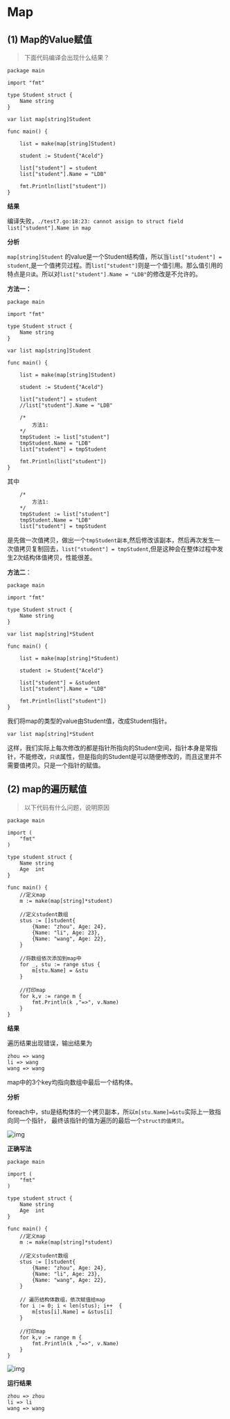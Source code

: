 # Map

## (1) Map的Value赋值

> 下面代码编译会出现什么结果？

```
package main

import "fmt"

type Student struct {
	Name string
}

var list map[string]Student

func main() {

	list = make(map[string]Student)

	student := Student{"Aceld"}

	list["student"] = student
	list["student"].Name = "LDB"

	fmt.Println(list["student"])
}
```

**结果**

编译失败，`./test7.go:18:23: cannot assign to struct field list["student"].Name in map`

**分析**

`map[string]Student` 的value是一个Student结构值，所以当`list["student"] = student`,是一个值拷贝过程。而`list["student"]`则是一个值引用。那么值引用的特点是`只读`。所以对`list["student"].Name = "LDB"`的修改是不允许的。

**方法一：**

```
package main

import "fmt"

type Student struct {
	Name string
}

var list map[string]Student

func main() {

	list = make(map[string]Student)

	student := Student{"Aceld"}

	list["student"] = student
	//list["student"].Name = "LDB"

    /*
        方法1:
    */
    tmpStudent := list["student"]
    tmpStudent.Name = "LDB"
    list["student"] = tmpStudent

	fmt.Println(list["student"])
}
```

其中

```
    /*
        方法1:
    */
    tmpStudent := list["student"]
    tmpStudent.Name = "LDB"
    list["student"] = tmpStudent
```

是先做一次值拷贝，做出一个`tmpStudent副本`,然后修改该副本，然后再次发生一次值拷贝复制回去，`list["student"] = tmpStudent`,但是这种会在整体过程中发生2次结构体值拷贝，性能很差。

**方法二**：

```
package main

import "fmt"

type Student struct {
	Name string
}

var list map[string]*Student

func main() {

	list = make(map[string]*Student)

	student := Student{"Aceld"}

	list["student"] = &student
	list["student"].Name = "LDB"

	fmt.Println(list["student"])
}
```

我们将map的类型的value由Student值，改成Student指针。

```
var list map[string]*Student
```

这样，我们实际上每次修改的都是指针所指向的Student空间，指针本身是常指针，不能修改，`只读`属性，但是指向的Student是可以随便修改的，而且这里并不需要值拷贝。只是一个指针的赋值。

## (2) map的遍历赋值

> 以下代码有什么问题，说明原因

```
package main

import (
    "fmt"
)

type student struct {
    Name string
    Age  int
}

func main() {
    //定义map
    m := make(map[string]*student)

    //定义student数组
    stus := []student{
        {Name: "zhou", Age: 24},
        {Name: "li", Age: 23},
        {Name: "wang", Age: 22},
    }

    //将数组依次添加到map中
    for _, stu := range stus {
        m[stu.Name] = &stu
    }

    //打印map
    for k,v := range m {
        fmt.Println(k ,"=>", v.Name)
    }
}
```

**结果**

遍历结果出现错误，输出结果为

```
zhou => wang
li => wang
wang => wang
```

map中的3个key均指向数组中最后一个结构体。

**分析**

foreach中，stu是结构体的一个拷贝副本，所以`m[stu.Name]=&stu`实际上一致指向同一个指针， 最终该指针的值为遍历的最后一个`struct的值拷贝`。

![img](D:\www\Snail\Go基础系列\images\440218d6f132a32686ccd4a7d84b3f9b_1920x1080.jpeg)

**正确写法**

```
package main

import (
    "fmt"
)

type student struct {
    Name string
    Age  int
}

func main() {
    //定义map
    m := make(map[string]*student)

    //定义student数组
    stus := []student{
        {Name: "zhou", Age: 24},
        {Name: "li", Age: 23},
        {Name: "wang", Age: 22},
    }

    // 遍历结构体数组，依次赋值给map
    for i := 0; i < len(stus); i++  {
        m[stus[i].Name] = &stus[i]
    }

    //打印map
    for k,v := range m {
        fmt.Println(k ,"=>", v.Name)
    }
}
```

![img](D:\www\Snail\Go基础系列\images\55827855b68b88a35ae41179b29f55fa_1920x1080.jpeg)

**运行结果**

```
zhou => zhou
li => li
wang => wang
```